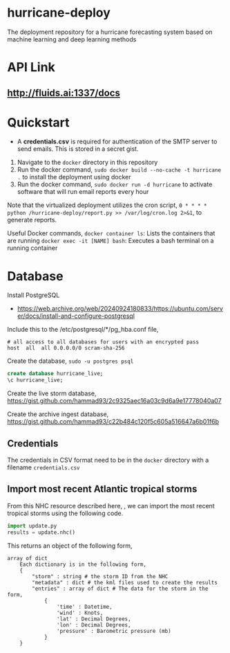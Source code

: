 # hurricane-deploy
The deployment repository for a hurricane forecasting system based on machine
learning and deep learning methods

# API Link
## http://fluids.ai:1337/docs

# Quickstart
  - A **credentials.csv** is required for authentication of the SMTP server to send emails. This is stored in a secret gist.

1. Navigate to the `docker` directory in this repository
2. Run the docker command, `sudo docker build --no-cache -t hurricane .` to install the deployment using docker
3. Run the docker command, `sudo docker run -d hurricane` to activate software that will run email reports every hour

Note that the virtualized deployment utilizes the cron script, `0 * * * * python /hurricane-deploy/report.py >> /var/log/cron.log 2>&1`, to generate reports.

Useful Docker commands,
`docker container ls`: Lists the containers that are running
`docker exec -it [NAME] bash`: Executes a bash terminal on a running container

# Database

Install PostgreSQL
- https://web.archive.org/web/20240924180833/https://ubuntu.com/server/docs/install-and-configure-postgresql

Include this to the /etc/postgresql/*/pg_hba.conf file,

```
# all access to all databases for users with an encrypted pass
host  all  all 0.0.0.0/0 scram-sha-256
```

Create the database,
`sudo -u postgres psql`

```sql
create database hurricane_live;
\c hurricane_live;
```

Create the live storm database,
https://gist.github.com/hammad93/2c9325aec16a03c9d6a9e17778040a07

Create the archive ingest database,
https://gist.github.com/hammad93/c22b484c120f5c605a516647a6b01f6b


## Credentials

The credentials in CSV format need to be in the `docker` directory with a filename `credentials.csv`

## Import most recent Atlantic tropical storms

From this NHC resource described here, , we can import the most recent tropical
storms using the following code.

```python
import update.py
results = update.nhc()
```

This returns an object of the following form,

    array of dict
        Each dictionary is in the following form,
        {
            "storm" : string # the storm ID from the NHC
            "metadata" : dict # the kml files used to create the results
            "entries" : array of dict # The data for the storm in the form,
                {
                    'time' : Datetime,
                    'wind' : Knots,
                    'lat' : Decimal Degrees,
                    'lon' : Decimal Degrees,
                    'pressure' : Barometric pressure (mb)
                }
        }
